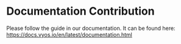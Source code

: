 # Documentation Contribution

Please follow the guide in our documentation. It can be found here:
https://docs.vyos.io/en/latest/documentation.html
